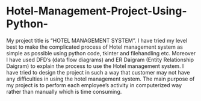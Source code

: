 # Hotel-Management-Project-Using-Python-
My project title is “HOTEL MANAGEMENT SYSTEM”. I have tried my level best to make the complicated process of Hotel management system as simple as possible using python code, tkinter and filehandling etc. Moreover I have used DFD’s (data flow diagrams) and ER Daigram (Entity Relationship Daigram) to explain the process to use the Hotel management system. I have tried to design the project in such a way that customer may not have any difficulties in using the hotel management system. The main purpose of my project is to perform each employee’s activity in computerized way rather than manually which is time consuming.
